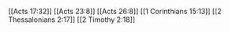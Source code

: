 [[Acts 17:32]]
[[Acts 23:8]]
[[Acts 26:8]]
[[1 Corinthians 15:13]]
[[2 Thessalonians 2:17]]
[[2 Timothy 2:18]]
